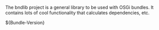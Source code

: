 The bndlib project is a general library to be used with OSGi bundles. It contains
lots of cool functionality that calculates dependencies, etc.


${Bundle-Version}
